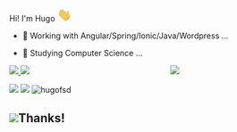 
Hi! I'm Hugo <img src="https://github.com/LeonardoYz/LeonardoYz/blob/main/assets/Hi.gif" width="25">




- 🔭 Working with Angular/Spring/Ionic/Java/Wordpress ...
- 🌱 Studying Computer Science ...

   <img align="right" width="45%" src="https://cdn.dribbble.com/users/220167/screenshots/2373375/resp_dribbble.gif">
 <div>
  
  <a href="https://github.com/hugofsd">
  <img height="170em" src="https://github-readme-stats.vercel.app/api?username=hugofsd&show_icons=true&theme=dracula&include_all_commits=true&count_private=true"/>
  <img height="170em" src="https://github-readme-stats.vercel.app/api/top-langs/?username=hugofsd&layout=compact&langs_count=7&theme=dracula"/>
     
   
</div>
  
  <a href="https://www.instagram.com/dev.hf/" target="_blank"><img src="https://img.shields.io/badge/-Instagram-%23E4405F?style=for-the-badge&logo=instagram&logoColor=white" target="_blank"></a>
  <a href="https://linkedin.com/in/hugo-frança-9343251a1" target="_blank"><img src="https://img.shields.io/badge/-LinkedIn-%230077B5?style=for-the-badge&logo=linkedin&logoColor=white" target="_blank"></a> 
  <img src="https://komarev.com/ghpvc/?username=hugofsd&color=green" alt="hugofsd" /> 
    <h2> <img src="https://emoji.gg/assets/emoji/7279-vibecat.gif" width="24"/>Thanks!</h2>

  
 ##  

  

